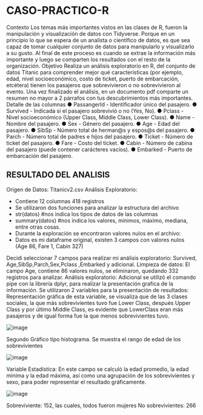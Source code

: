 # CASO-PRACTICO-R
Contexto
Los temas más importantes vistos en las clases de R, fueron la manipulación y visualización
de datos con Tidyverse. Porque en un principio lo que se espera de un analista o científico
de datos, es que sea capaz de tomar cualquier conjunto de datos para manipularlo y
visualizarlo a su gusto. Al final de este proceso es cuando se extrae la información más
importante y luego se comparten los resultados con el resto de la organización.
Objetivo
Realiza un análisis exploratorio en R, del conjunto de datos Titanic para comprender mejor
qué características (por ejemplo, edad, nivel socioeconómico, costo de ticket, puerto de
embarcación, etcétera) tienen los pasajeros que sobrevivieron o no sobrevivieron al evento.
Una vez finalizado el análisis, en un documento pdf comparte un resumen no mayor a 2
párrafos con tus descubrimientos más importantes.
Detalle de las columnas
● PassangerId - Identificador único del pasajero.
● Survived - Indicada si el pasajero sobrevivió o no (Yes, No).
● Pclass - Nivel socioeconómico (Upper Class, Middle Class, Lower Class).
● Name - Nombre del pasajero.
● Sex - Género del pasajero.
● Age - Edad del pasajero.
● SibSp - Número total de herman@s y espos@s del pasajero.
● Parch - Número total de padres e hijos del pasajero.
● Ticket - Número de ticket del pasajero.
● Fare - Costo del ticket.
● Cabin - Número de cabina del pasajero (puede contener carácteres vacíos).
● Embarked - Puerto de embarcación del pasajero.
## RESULTADO DEL ANALISIS

Origen de Datos: Titanicv2.csv
Análisis Exploratorio:
-	Contiene 12 columnas 418 registros
-	Se utilizaron dos funciones para analizar la estructura del archivo
-	str(datos) #nos indica los tipos de datos de las columnas
-	summary(datos) #nos indica los valores, mínimos, máximo, mediana, entre otras cosas.
-	Durante la exploración se encontraron valores nulos en el archivo:
-	Datos es mi dataframe original, existen 3 campos con valores nulos (Age 86, Fare 1, Cabin 327)

Decidi seleccionar 7 campos para realizar mi análisis exploratorio: Survived, Age,SibSp,Parch,Sex,Pclass ,Embarked y adicional.
Limpieza de datos:
El campo Age, contiene 86 valores nulos, se eliminaron, quedando 332 registros para analizar.
Análisis exploratorio:
Adicional se utilizó el comando pipe con la librería dplyr, para realizar la presentación grafica de la información.
Se utilizaron 2 variables para la presentación de resultados:
Representación gráfica de esta variable, se visualiza que de las 3 clases sociales, la que más sobrevivientes tuvo fue Lower Class, después Upper Class y por último Middle Class, es evidente que LowerClass eran más pasajeros y de igual forma fue la que menos sobrevivientes tuvo.

![image](https://github.com/user-attachments/assets/e385538c-64c6-4860-ba77-91381a32d9c0)
 
Segundo Gráfico tipo histograma.
Se muestra el rango de edad de los sobrevivientes 

![image](https://github.com/user-attachments/assets/9d90f15a-042c-493d-849e-48c1d4f27269)

 
Variable Estadística: En este campo se calculó la edad promedio, la edad mínima y la edad máxima, así como una agrupación de los sobrevivientes y sexo, para poder representar el resultado gráficamente.

 ![image](https://github.com/user-attachments/assets/62e006d3-5c1c-492b-812f-ca18286a9d72)

Sobreviviente: 152, las cuales, todos fueron mujeres
No sobrevivientes: 266


